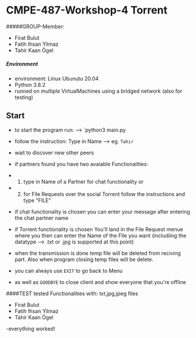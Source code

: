 # CMPE-487-Workshop-4 Torrent

#####GROUP-Member: 
- Firat Bulut
- Fatih Ihsan Yilmaz
- Tahir Kaan Ögel 

##### Environment
  
- environment: Linux Ubunutu 20.04
- Python 3.8.2
- runned on multiple VirtualMachines using a bridged network (also for testing)




## Start
- to start the program run: --> `python3 main.py
- follow the instruction: Type in Name --> eg. `Tahir`
- wait to discover new other peers
    
- if partners found you have two avaiable Functionalities: 
 - 1. type in Name of a Partner for chat functionality or 
 - 2. for File Requests over the social Torrent follow the instructions and type "FILE"

- if chat functionality is chosen you can enter your message after entering the chat partner name
- if Torrent functionality is chosen You'll land in the File Request menue where you then can enter the Name of the FIle you want (includiing the datatype --> .txt or .jpg is supported at this point)
- when the transmission is done temp file will be deleted from reciving part. Also when program closing temp files will be delete.

- you can always use `EXIT` to go back to Menu
- as well as `GOODBYE` to close client and show everyone that you're offline



####TEST
tested Functionalities with: txt,jpg,jpeg files
- Firat Bulut
- Fatih Ihsan Yilmaz
- Tahir Kaan Ögel 


-everything worked!
